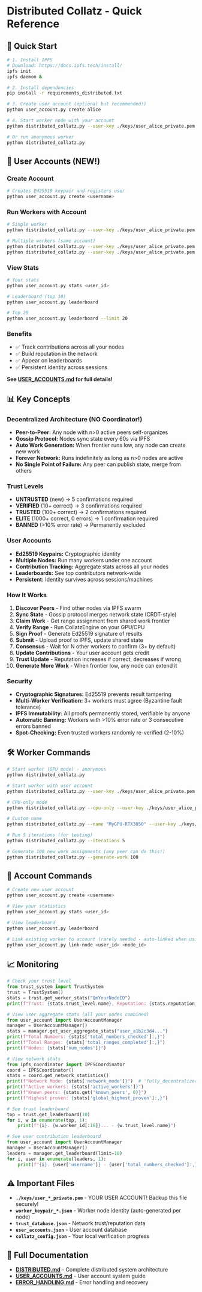 # Distributed Collatz - Quick Reference

## 🚀 Quick Start

```bash
# 1. Install IPFS
# Download: https://docs.ipfs.tech/install/
ipfs init
ipfs daemon &

# 2. Install dependencies
pip install -r requirements_distributed.txt

# 3. Create user account (optional but recommended!)
python user_account.py create alice

# 4. Start worker node with your account
python distributed_collatz.py --user-key ./keys/user_alice_private.pem

# Or run anonymous worker
python distributed_collatz.py
```

## 👤 User Accounts (NEW!)

### Create Account
```bash
# Creates Ed25519 keypair and registers user
python user_account.py create <username>
```

### Run Workers with Account
```bash
# Single worker
python distributed_collatz.py --user-key ./keys/user_alice_private.pem

# Multiple workers (same account)
python distributed_collatz.py --user-key ./keys/user_alice_private.pem --name alice-gpu1
python distributed_collatz.py --user-key ./keys/user_alice_private.pem --name alice-cpu2
```

### View Stats
```bash
# Your stats
python user_account.py stats <user_id>

# Leaderboard (top 10)
python user_account.py leaderboard

# Top 20
python user_account.py leaderboard --limit 20
```

### Benefits
- ✅ Track contributions across all your nodes
- ✅ Build reputation in the network
- ✅ Appear on leaderboards
- ✅ Persistent identity across sessions

**See [USER_ACCOUNTS.md](USER_ACCOUNTS.md) for full details!**

## 📊 Key Concepts

### Decentralized Architecture (NO Coordinator!)

- **Peer-to-Peer:** Any node with n>0 active peers self-organizes
- **Gossip Protocol:** Nodes sync state every 60s via IPFS
- **Auto Work Generation:** When frontier runs low, any node can create new work
- **Forever Network:** Runs indefinitely as long as n>0 nodes are active
- **No Single Point of Failure:** Any peer can publish state, merge from others

### Trust Levels
- **UNTRUSTED** (new) → 5 confirmations required
- **VERIFIED** (10+ correct) → 3 confirmations required  
- **TRUSTED** (100+ correct) → 2 confirmations required
- **ELITE** (1000+ correct, 0 errors) → 1 confirmation required
- **BANNED** (>10% error rate) → Permanently excluded

### User Accounts
- **Ed25519 Keypairs:** Cryptographic identity
- **Multiple Nodes:** Run many workers under one account
- **Contribution Tracking:** Aggregate stats across all your nodes
- **Leaderboards:** See top contributors network-wide
- **Persistent:** Identity survives across sessions/machines

### How It Works

1. **Discover Peers** - Find other nodes via IPFS swarm
2. **Sync State** - Gossip protocol merges network state (CRDT-style)
3. **Claim Work** - Get range assignment from shared work frontier
4. **Verify Range** - Run CollatzEngine on your GPU/CPU
5. **Sign Proof** - Generate Ed25519 signature of results
6. **Submit** - Upload proof to IPFS, update shared state
7. **Consensus** - Wait for N other workers to confirm (3+ by default)
8. **Update Contributions** - Your user account gets credit
9. **Trust Update** - Reputation increases if correct, decreases if wrong
10. **Generate More Work** - When frontier low, any node can extend it

### Security

- **Cryptographic Signatures:** Ed25519 prevents result tampering
- **Multi-Worker Verification:** 3+ workers must agree (Byzantine fault tolerance)
- **IPFS Immutability:** All proofs permanently stored, verifiable by anyone
- **Automatic Banning:** Workers with >10% error rate or 3 consecutive errors banned
- **Spot-Checking:** Even trusted workers randomly re-verified (2-10%)

## 🛠️ Worker Commands

```bash
# Start worker (GPU mode) - anonymous
python distributed_collatz.py

# Start worker with user account
python distributed_collatz.py --user-key ./keys/user_alice_private.pem

# CPU-only mode
python distributed_collatz.py --cpu-only --user-key ./keys/user_alice_private.pem

# Custom name
python distributed_collatz.py --name "MyGPU-RTX3050" --user-key ./keys/user_alice_private.pem

# Run 5 iterations (for testing)
python distributed_collatz.py --iterations 5

# Generate 100 new work assignments (any peer can do this!)
python distributed_collatz.py --generate-work 100
```

## 👤 Account Commands

```bash
# Create new user account
python user_account.py create <username>

# View your statistics
python user_account.py stats <user_id>

# View leaderboard
python user_account.py leaderboard

# Link existing worker to account (rarely needed - auto-linked when using --user-key)
python user_account.py link-node <user_id> <node_id>
```

## 📈 Monitoring

```python
# Check your trust level
from trust_system import TrustSystem
trust = TrustSystem()
stats = trust.get_worker_stats("QmYourNodeID")
print(f"Trust: {stats.trust_level.name}, Reputation: {stats.reputation_score:.1f}/100")

# View user aggregate stats (all your nodes combined)
from user_account import UserAccountManager
manager = UserAccountManager()
stats = manager.get_user_aggregate_stats("user_a1b2c3d4...")
print(f"Total Numbers: {stats['total_numbers_checked']:,}")
print(f"Total Ranges: {stats['total_ranges_completed']:,}")
print(f"Nodes: {stats['num_nodes']}")

# View network stats
from ipfs_coordinator import IPFSCoordinator
coord = IPFSCoordinator()
stats = coord.get_network_statistics()
print(f"Network Mode: {stats['network_mode']}")  # 'fully_decentralized'
print(f"Active workers: {stats['active_workers']}")
print(f"Known peers: {stats.get('known_peers', 0)}")
print(f"Highest proven: {stats['global_highest_proven']:,}")

# See trust leaderboard
top = trust.get_leaderboard(10)
for i, w in enumerate(top, 1):
    print(f"{i}. {w.worker_id[:16]}... - {w.trust_level.name}")

# See user contribution leaderboard
from user_account import UserAccountManager
manager = UserAccountManager()
leaders = manager.get_leaderboard(limit=10)
for i, user in enumerate(leaders, 1):
    print(f"{i}. {user['username']} - {user['total_numbers_checked']:,} numbers")
```

## ⚠️ Important Files

- **`./keys/user_*_private.pem`** - YOUR USER ACCOUNT! Backup this file securely!
- **`worker_keypair_*.json`** - Worker node identity (auto-generated per node)
- **`trust_database.json`** - Network trust/reputation data
- **`user_accounts.json`** - User account database
- **`collatz_config.json`** - Your local verification progress

## 🔗 Full Documentation

- **[DISTRIBUTED.md](DISTRIBUTED.md)** - Complete distributed system architecture
- **[USER_ACCOUNTS.md](USER_ACCOUNTS.md)** - User account system guide
- **[ERROR_HANDLING.md](ERROR_HANDLING.md)** - Error handling and recovery
